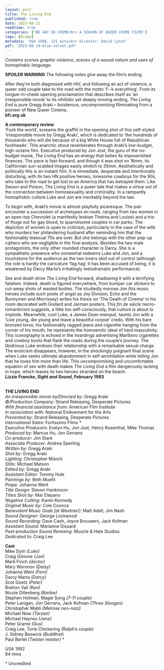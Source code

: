 ```yaml
---
layout: post
title: The Living End
published: true
date: 2023-08-22
readtime: true
categories: ['BE GAY DO CRIME<br> A SEASON OF QUEER CRIME FILMS']
tags: [Drama]
metadata: 'USA 1986, 121 mins<br> Director: David Lynch'
pdf: '2023-08-19-blue-velvet.pdf'
---
```


_Contains scenes graphic violence, scenes of a sexual nature and uses of homophobic language._

**SPOILER WARNING** The following notes give away the film’s ending.

After they’re both diagnosed with HIV, and following an act of violence, a queer odd couple take to the road with the motto ‘f--k everything’. From its tongue-in-cheek opening proclamation that describes itself as ‘an irresponsible movie’ to its nihilistic yet deeply moving ending, _The Living End_ is pure Gregg Araki – boisterous, uncompromising filmmaking from a pioneer of New Queer Cinema.  
**bfi.org.uk**  

**A contemporary review**  
‘Fuck the world’, screams the graffiti in the opening shot of this self-styled ‘irresponsible movie by Gregg Araki’, which is dedicated to ‘the hundreds of thousands who will die because of a big White House full of Republican fuckheads’. This anarchic shout reverberates through Araki’s low-budget, high-octane film. Executive produced by Jon Jost, the guru of the no-budget movie, _The Living End_ has an energy that belies its impoverished finances. The pace is fast-forward, and though it was shot on 16mm, its Californian sun-scalded images easily stretch to 35mm. Aesthetically and politically this is an instant film. It is immediate, desperate and intentionally disturbing, with its two HN positive heroes, lonesome cowboys for the 90s, who take to the road to get lost to an America that has betrayed them. Like _Swoon_ and _Poison_, _The Living End_ is a queer tale that makes a virtue out of the connection between homosexuality and criminality. In a rampantly homophobic culture Luke and Jon are inevitably beyond the law.

To begin with, Araki’s movie is almost playfully picaresque. The pair encounter a succession of archetypes _en route_, ranging from two women in an open-top Chevrolet (a manifestly lesbian Thelma and Louise) and a trio of thugs out for gay blood, to quarrelsome couples in car parks. The depiction of women is open to criticism, particularly in the case of the wife who murders her philandering husband after reminding him that the fashionably bisexual 70s are over. But she belongs with the other pop-up ciphers who are negligible in the final analysis. Besides the two male protagonists, the only other rounded character is Darcy. She is a sympathetic presence who somewhat redeems Luke and Jon, and a touchstone for the audience as the two lovers skid out of control (although the role is hardly the caricature ‘fag hag’ it has been accused of being, it is weakened by Darcy Marta’s irritatingly melodramatic performance).

Sex and death drive _The Living End_ forward, shadowing it with a terrifying fatalism. Indeed, death is figured everywhere, from bumper car stickers to cut-away shots of wasted bodies. The studiedly morose Jon (his music heroes include such poets of angst as Joy Division, Echo and the Bunnymen and Morrissey) writes his thesis on ‘The Death of Cinema’ in his room decorated with Godard and Jarman posters. This _fin de siècle_ necro-romanticism suggests, a little too self-consciously, that culture is about to implode. Meanwhile, cool Luke, a James Dean _manqué_, taunts Jon with a ‘Live young, die young and leave a beautiful corpse’ credo. With his bare bronzed torso, his fashionably ragged jeans and cigarette hanging from the corner of his mouth, he represents the homoerotic ideal of hard masculinity. This iconography is echoed in the hoardings advertising Marlboro cigarettes and cowboy boots that flank the roads during the couple’s journey. The libidinous Luke endows their relationship with a remarkable sexual charge. The eroticism disappears, however, in the shockingly poignant final scene when Luke seeks ultimate abandonment in self-annihilation while telling Jon that he loves him more than life. This uncompromising and uncomfortable equation of sex with death makes _The Living End_ a film dangerously lacking in hope, which leaves its two heroes stranded on the beach.  
**Lizzie Francke, _Sight and Sound_, February 1993**  
<br>

**THE LIVING END**  
_An irresponsible movie by/Directed by_: Gregg Araki  
_©/Production Company_: Strand Releasing, Desperate Pictures  
_With financial assistance from_: American Film Institute  
_In association with_: National Endowment for the Arts  
_Presented by_: Strand Releasing, Desperate Pictures  
_International Sales_: Fortissimo Films *  
_Executive Producers_: Evelyn Hu, Jon Jost, Henry Rosenthal, Mike Thomas  
_Produced by_: Marcus Hu, Jon Gerrans  
_Co-producer_: Jim Stark  
_Associate Producer_: Andrea Sperling  
_Written by_: Gregg Araki  
_Shot by_: Gregg Araki  
_Lighting_: Christopher Münch  
_Stills_: Michael Matson  
_Edited by_: Gregg Araki  
_Assistant Editor_: Tommy Hule  
_Paintings by_: Beth Muehl  
_Props_: Johanna Went  
_Title Design_: Steven Hankinson  
_Titles Shot by_: Mar Elepano  
_Negative Cutting_: Karen Kennedy  
_Original Music by_: Cole Coonce  
_Benevolent Music Gods [at Waxtrax!]_: Matt Adell, Jim Nash  
_Sound Designer_: George Lockwood  
_Sound Recording_: Dave Cash, Joyce Brouwers, Jack Kofman  
_Assistant Sound_: Marianne Dissard  
_Post-production Sound Remixing_: Muscle & Hate Studios  
_Dedicated to_: Craig Lee  

**Cast**  
Mike Dytri _(Luke)_  
Craig Gilmore _(Jon)_  
Mark Finch _(doctor)_  
Mary Woronov _(Daisy)_  
Johanna Went _(Fern)_  
Darcy Marta _(Darcy)_  
Scot Goetz _(Peter)_  
Bretton Vail _(Ken)_  
Nicole Dillenberg _(Barbie)_  
Stephen Holman, Magie Song _(7-11 couple)_  
Peter Lanigan, Jon Gerrans,  Jack Kofman _(Three Stooges)_  
Christopher Mabli _(Melrose neo-nazi)_  
Michael Now _(Tarzan)_  
Michael Haynes _(Jane)_  
Peter Grame _(Gus)_  
Craig Lee, Torie Chickering _(Ralph’s couple)_  
J. Sidney Beswick _(Buddhist)_  
Paul Bartel _(Twister master)_ *

USA 1992  
84 mins  

\* Uncredited   
<!--stackedit_data:
eyJoaXN0b3J5IjpbMTExNDE2NzI5LDE5NTU5Njg5LDE0MDgxND
I0NzddfQ==
-->
